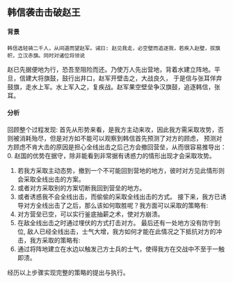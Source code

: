 ## 韩信袭击击破赵王
#### 背景
    韩信选轻骑二千人，从间道而望赵军。诫曰: 赵见我走，必空壁而追逐我，若疾入赵壁，拔旗帜，立汉赤旗。同时对诸位将领说
赵已先据便地为行，恐吾至阻险而还。乃使万人先出营地，背着水建立阵地。平旦，信建大将旗鼓，鼓行出井口，赵军开壁击之，大战良久，
于是信与张耳佯弃鼓旗，走水上军。水上军入之，复疾战。赵军果空壁垒争汉旗鼓，追逐韩信，张耳。

#### 分析
回顾整个过程发现: 首先从形势来看，是我方主动来攻，因此我方需采取攻势，否则被消耗殆尽，但是对方如不能可以观察到韩信首先预测了对方的顾虑，
预测对方顾虑不肯大击的原因是担心全线出击之后己方会撤回营垒，从而很容易推导出：
0. 赵国的优势在据守，除非能看到非常据有诱惑力的情形出现才会采取攻势。
1. 若我方采取主动态势，撤到一个不可能回到营地的地方，彼时对方见此情形则会采取全线出击的方案。
2. 或者对方采取别的方案切断我回到营垒的地方。
3. 或者诱惑我不会全线出击，而偷偷的采取全线出击的方式。
接下来，我方已诱导对方全线出击了之后，那么该如何取胜呢？我方面可以采取的策略有: 
1. 对方营垒已空，可以实行釜底抽薪之术，使对方崩溃。
2. 在敌全线出击之时通过埋伏的方式打击对方。
最后还有一处地方没有防守到位, 敌人已经全线出击，士气大增，我方如何才能在此情况之下抵抗对方的冲击，我方采取的策略有:
1. 通过将阵地建立在水边以触发己方士兵的士气，使得我方在交战中不至于一触即溃。

经历以上步骤实现完整的策略的提出与执行。

